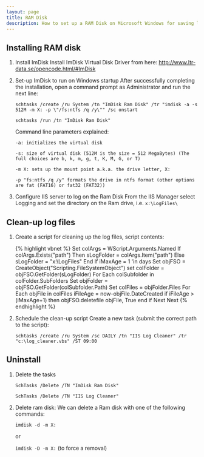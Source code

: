 ```yaml
---
layout: page
title: RAM Disk
description: How to set up a RAM Disk on Microsoft Windows for saving log files in memory.
---
```


## Installing RAM disk

1. Install ImDisk
Install ImDisk Virtual Disk Driver from here: http://www.ltr-data.se/opencode.html/#ImDisk

2. Set-up ImDisk to run on Windows startup
    After successfully completing the installation, open a command prompt as Administrator and run the next line:

    `schtasks /create /ru System /tn "ImDisk Ram Disk" /tr "imdisk -a -s 512M -m X: -p \"/fs:ntfs /q /y\"" /sc onstart`

    `schtasks /run /tn "ImDisk Ram Disk"`

    Command line parameters explained:

    `-a: initializes the virtual disk`

    `-s: size of virtual disk (512M is the size = 512 MegaBytes) (The full choices are b, k, m, g, t, K, M, G, or T)`

    `-m X: sets up the mount point a.k.a. the drive letter, X:`

    `-p "fs:ntfs /q /y" formats the drive in ntfs format (other options are fat (FAT16) or fat32 (FAT32))`


3. Configure IIS server to log on the Ram Disk
From the IIS Manager select Logging and set the directory on the Ram drive, i.e. `x:\LogFiles\`

## Clean-up log files

1. Create a script for cleaning up the log files, script contents:

    {% highlight vbnet %}
Set colArgs = WScript.Arguments.Named
If colArgs.Exists("path") Then
sLogFolder = colArgs.Item("path")
Else  
    sLogFolder =  "x:\LogFiles"
End If
iMaxAge = 1   'in days
Set objFSO = CreateObject("Scripting.FileSystemObject")
set colFolder = objFSO.GetFolder(sLogFolder)
For Each colSubfolder in colFolder.SubFolders
        Set objFolder = objFSO.GetFolder(colSubfolder.Path)
        Set colFiles = objFolder.Files
        For Each objFile in colFiles
                iFileAge = now-objFile.DateCreated
                if iFileAge > (iMaxAge+1)  then
                        objFSO.deletefile objFile, True
                end if
        Next
Next
    {% endhighlight %}

2. Schedule the clean-up script
    Create a new task (submit the correct path to the script):

    `schtasks /create /ru System /sc DAILY /tn "IIS Log Cleaner" /tr "c:\log_cleaner.vbs" /ST 09:00`



## Uninstall

1. Delete the tasks

    `SchTasks /Delete /TN "ImDisk Ram Disk"`

    `SchTasks /Delete /TN "IIS Log Cleaner"`

2. Delete ram disk:
    We can delete a Ram disk with one of the following commands:

    `imdisk -d -m X:`

    or

    `imdisk -D -m X:` (to force a removal)
